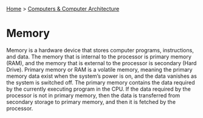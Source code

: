 [Home](../../README.md) > [Computers & Computer Architecture](./README.md)

# Memory

Memory is a hardware device that stores computer programs, instructions, and data. The memory that is internal to the processor is primary memory (RAM), and the memory that is external to the processor is secondary (Hard Drive). Primary memory or RAM is a volatile memory, meaning the primary memory data exist when the system’s power is on, and the data vanishes as the system is switched off. The primary memory contains the data required by the currently executing program in the CPU. If the data required by the processor is not in primary memory, then the data is transferred from secondary storage to primary memory, and then it is fetched by the processor.
